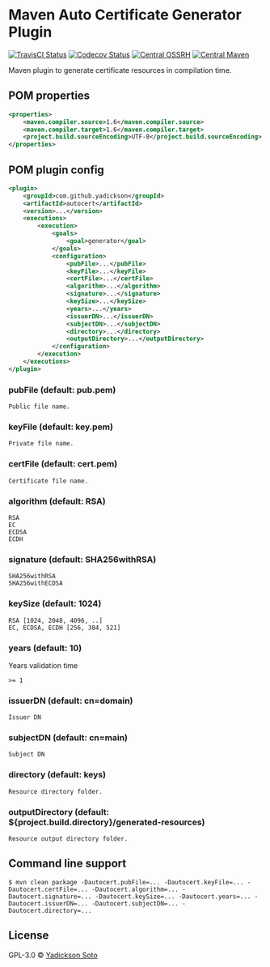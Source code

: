# Maven Auto Certificate Generator Plugin

[![TravisCI Status][travis-image]][travis-url]
[![Codecov Status][codecov-image]][codecov-url]
[![Central OSSRH][oss-nexus-image]][oss-nexus-url]
[![Central Maven][central-image]][central-url]

Maven plugin to generate certificate resources in compilation time.

## POM properties

```xml
<properties>
    <maven.compiler.source>1.6</maven.compiler.source>
    <maven.compiler.target>1.6</maven.compiler.target>
    <project.build.sourceEncoding>UTF-8</project.build.sourceEncoding>
</properties>
```

## POM plugin config

```xml
<plugin>
    <groupId>com.github.yadickson</groupId>
    <artifactId>autocert</artifactId>
    <version>...</version>
    <executions>
        <execution>
            <goals>
                <goal>generator</goal>
            </goals>
            <configuration>
                <pubFile>...</pubFile>
                <keyFile>...</keyFile>
                <certFile>...</certFile>
                <algorithm>...</algorithm>
                <signature>...</signature>
                <keySize>...</keySize>
                <years>...</years>
                <issuerDN>...</issuerDN>
                <subjectDN>...</subjectDN>
                <directory>...</directory>
                <outputDirectory>...</outputDirectory>
            </configuration>
        </execution>
    </executions>
</plugin>
```

### pubFile (default: pub.pem)

```
Public file name.
```

### keyFile (default: key.pem)

```
Private file name.
```


### certFile (default: cert.pem)

```
Certificate file name.
```

### algorithm (default: RSA)

```
RSA
EC
ECDSA
ECDH
```

### signature (default: SHA256withRSA)

```
SHA256withRSA
SHA256withECDSA
```

### keySize (default: 1024)

```
RSA [1024, 2048, 4096, ..]
EC, ECDSA, ECDH [256, 384, 521]
```

### years (default: 10)

Years validation time

```
>= 1
```

### issuerDN (default: cn=domain)

```
Issuer DN
```

### subjectDN (default: cn=main)

```
Subject DN
```

### directory (default: keys)

```
Resource directory folder.
```

### outputDirectory (default: ${project.build.directory}/generated-resources)

```
Resource output directory folder.
```

## Command line support
```
$ mvn clean package -Dautocert.pubFile=... -Dautocert.keyFile=... -Dautocert.certFile=... -Dautocert.algorithm=... -Dautocert.signature=... -Dautocert.keySize=... -Dautocert.years=... -Dautocert.issuerDN=... -Dautocert.subjectDN=... -Dautocert.directory=...
```

License
-------

GPL-3.0 © [Yadickson Soto](https://github.com/yadickson)

[travis-image]: https://travis-ci.org/yadickson/autocert.svg?branch=master
[travis-url]: https://travis-ci.org/yadickson/autocert

[codecov-image]: https://codecov.io/gh/yadickson/autocert/branch/master/graph/badge.svg?branch=master
[codecov-url]: https://codecov.io/gh/yadickson/autocert

[oss-nexus-image]: https://img.shields.io/nexus/r/https/oss.sonatype.org/com.github.yadickson/autocert.svg
[oss-nexus-url]: https://oss.sonatype.org/#nexus-search;quick~autocert

[central-image]: https://maven-badges.herokuapp.com/maven-central/com.github.yadickson/autocert/badge.svg
[central-url]: https://maven-badges.herokuapp.com/maven-central/com.github.yadickson/autocert
